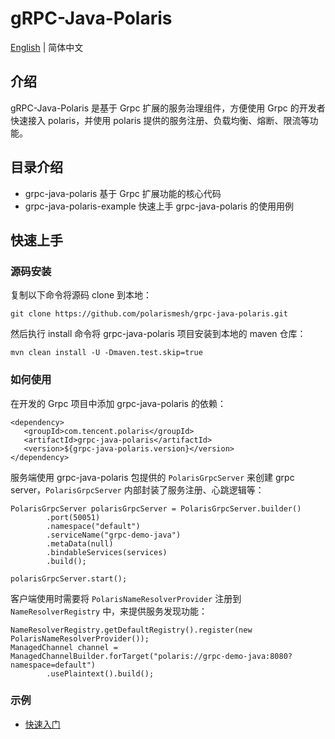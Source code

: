 # gRPC-Java-Polaris

[English](./README.md) | 简体中文

## 介绍

gRPC-Java-Polaris 是基于 Grpc 扩展的服务治理组件，方便使用 Grpc 的开发者快速接入 polaris，并使用 polaris 提供的服务注册、负载均衡、熔断、限流等功能。

## 目录介绍

- grpc-java-polaris              基于 Grpc 扩展功能的核心代码
- grpc-java-polaris-example      快速上手 grpc-java-polaris 的使用用例

## 快速上手

### 源码安装

复制以下命令将源码 clone 到本地： 

```
git clone https://github.com/polarismesh/grpc-java-polaris.git
```

然后执行 install 命令将 grpc-java-polaris 项目安装到本地的 maven 仓库：

```
mvn clean install -U -Dmaven.test.skip=true
```

### 如何使用

在开发的 Grpc 项目中添加 grpc-java-polaris 的依赖：
```
<dependency>
   <groupId>com.tencent.polaris</groupId>
   <artifactId>grpc-java-polaris</artifactId>
   <version>${grpc-java-polaris.version}</version>
</dependency>
```

服务端使用 grpc-java-polaris 包提供的 `PolarisGrpcServer` 来创建 grpc server，`PolarisGrpcServer` 内部封装了服务注册、心跳逻辑等：
```
PolarisGrpcServer polarisGrpcServer = PolarisGrpcServer.builder()
        .port(50051)
        .namespace("default")
        .serviceName("grpc-demo-java")
        .metaData(null)
        .bindableServices(services)
        .build();
        
polarisGrpcServer.start();
```

客户端使用时需要将 `PolarisNameResolverProvider` 注册到 `NameResolverRegistry` 中，来提供服务发现功能：
```
NameResolverRegistry.getDefaultRegistry().register(new PolarisNameResolverProvider());
ManagedChannel channel = ManagedChannelBuilder.forTarget("polaris://grpc-demo-java:8080?namespace=default")
        .usePlaintext().build();
```

### 示例

- [快速入门](./grpc-java-polaris-examples/quickstart-example)
